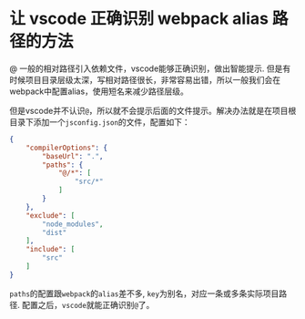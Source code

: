 # 让 vscode 正确识别 webpack alias 路径的方法

@ 一般的相对路径引入依赖文件，vscode能够正确识别，做出智能提示. 但是有时候项目目录层级太深，写相对路径很长，非常容易出错，所以一般我们会在webpack中配置alias，使用短名来减少路径层级。

但是vscode并不认识`@`，所以就不会提示后面的文件提示。解决办法就是在项目根目录下添加一个`jsconfig.json`的文件，配置如下：

```json
{
    "compilerOptions": {
        "baseUrl": ".",
        "paths": {
            "@/*": [
                "src/*"
            ]
        }
    },
    "exclude": [
        "node_modules",
        "dist"
    ],
    "include": [
        "src"
    ]
}
```

`paths`的配置跟`webpack`的`alias`差不多, `key`为别名，对应一条或多条实际项目路径. 配置之后，`vscode`就能正确识别`@`了。
